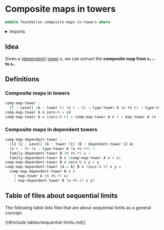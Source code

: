 # Composite maps in towers

```agda
module foundation.composite-maps-in-towers where
```

<details><summary>Imports</summary>

```agda
open import elementary-number-theory.addition-natural-numbers
open import elementary-number-theory.natural-numbers

open import foundation.dependent-pair-types
open import foundation.dependent-towers
open import foundation.iterating-functions
open import foundation.towers
open import foundation.unit-type
open import foundation.universe-levels

open import foundation-core.function-types
```

</details>

## Idea

Given a ([dependent](foundation.dependent-towers.md))
[tower](foundation.towers.md) `A`, we can extract the **composite map from
`Aₙ₊ᵣ` to `Aₙ`**.

## Definitions

### Composite maps in towers

```agda
comp-map-tower :
  {l : Level} (A : tower l) (n r : ℕ) → type-tower A (n +ℕ r) → type-tower A n
comp-map-tower A n zero-ℕ = id
comp-map-tower A n (succ-ℕ r) = comp-map-tower A n r ∘ map-tower A (n +ℕ r)
```

### Composite maps in dependent towers

```agda
comp-map-dependent-tower :
  {l1 l2 : Level} {A : tower l1} (B : dependent-tower l2 A)
  (n r : ℕ) (x : type-tower A (n +ℕ r)) →
  family-dependent-tower B (n +ℕ r) x →
  family-dependent-tower B n (comp-map-tower A n r x)
comp-map-dependent-tower B n zero-ℕ x y = y
comp-map-dependent-tower {A = A} B n (succ-ℕ r) x y =
  comp-map-dependent-tower B n r
    ( map-tower A (n +ℕ r) x)
    ( map-dependent-tower B (n +ℕ r) x y)
```

## Table of files about sequential limits

The following table lists files that are about sequential limits as a general
concept.

{{#include tables/sequential-limits.md}}
